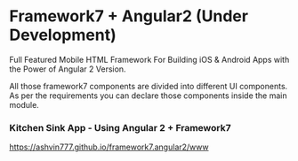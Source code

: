 Framework7 + Angular2 (Under Development)
==========
Full Featured Mobile HTML Framework For Building iOS & Android Apps with the Power of Angular 2 Version.

All those framework7 components are divided into different UI components. As per the requirements you can declare those components inside the main module.

### Kitchen Sink App - Using Angular 2 + Framework7

https://ashvin777.github.io/framework7.angular2/www

